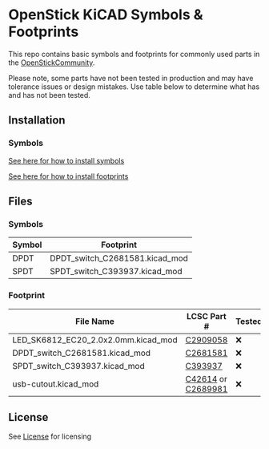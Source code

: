 # OpenStick KiCAD Symbols & Footprints
This repo contains basic symbols and footprints for commonly used parts in the [OpenStickCommunity][1]. 

Please note, some parts have not been tested in production and may have tolerance issues or design mistakes. Use table below to determine what has and has not been tested.

## Installation
### Symbols
[See here for how to install symbols](https://docs.kicad.org/7.0/en/eeschema/eeschema.html#symbols-and-symbol-libraries)

[See here for how to install footprints](https://docs.kicad.org/7.0/en/pcbnew/pcbnew.html#managing-footprint-libraries)

## Files
### Symbols
| Symbol | Footprint |
| --- | --- | 
| DPDT | DPDT_switch_C2681581.kicad_mod |
| SPDT | SPDT_switch_C393937.kicad_mod |

### Footprint
<!--- :heavy_check_mark: :white_check_mark: :x: -->
| File Name | LCSC Part # | Tested |
| --- | --- | --- |
| LED_SK6812_EC20_2.0x2.0mm.kicad_mod | [C2909058] | :x: |
| DPDT_switch_C2681581.kicad_mod | [C2681581] | :x: |
| SPDT_switch_C393937.kicad_mod | [C393937] | :x: |
| usb-cutout.kicad_mod | [C42614] or [C2689981] | :x: |

## License
See [License](LICENSE.md) for licensing

[1]: https://github.com/OpenStickCommunity/GP2040-CE
[C2909058]: https://www.lcsc.com/product-detail/Light-Emitting-Diodes-LED_OPSCO-Optoelectronics-SK6812-EC20_C2909058.html
[C2681581]: https://www.lcsc.com/product-detail/Slide-Switches_SHOU-HAN-SK13D07VG4_C2681581.html
[C393937]: https://www.lcsc.com/product-detail/Slide-Switches_SHOU-HAN-SK12D07VG4_C393937.html
[C42614]: https://www.lcsc.com/product-detail/USB-Connectors_Jing-Extension-of-the-Electronic-Co-905-261A1011D10100_C42614.html
[C2689981]: https://www.lcsc.com/product-detail/USB-Connectors_Korean-Hroparts-Elec-U-A-24DD-W-16_C2689981.html
